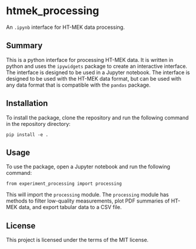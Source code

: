 # htmek_processing
An `.ipynb` interface for HT-MEK data processing.

Summary
-------
This is a python interface for processing HT-MEK data. It is written in python and uses the `ipywidgets` package to create an interactive interface. The interface is designed to be used in a Jupyter notebook. The interface is designed to be used with the HT-MEK data format, but can be used with any data format that is compatible with the `pandas` package.

Installation
------------
To install the package, clone the repository and run the following command in the repository directory:

    pip install -e .

Usage
-----
To use the package, open a Jupyter notebook and run the following command:

    from experiment_processing import processing

This will import the `processing` module. The `processing` module has methods to filter low-quality measurements, plot PDF summaries of HT-MEK data, and export tabular data to a CSV file.


License
-----
This project is licensed under the terms of the MIT license.

